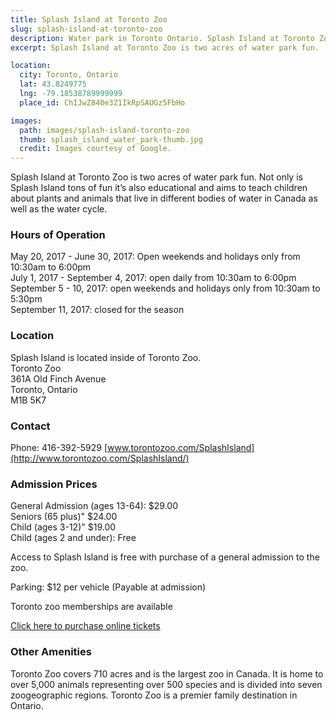 ```yaml
---
title: Splash Island at Toronto Zoo
slug: splash-island-at-toronto-zoo
description: Water park in Toronto Ontario. Splash Island at Toronto Zoo is two acres of water park fun.
excerpt: Splash Island at Toronto Zoo is two acres of water park fun.

location:
  city: Toronto, Ontario
  lat: 43.8249775
  lng: -79.18538789999999
  place_id: ChIJwZ840e3Z1IkRpSAUGz5FbHo

images:
  path: images/splash-island-toronto-zoo
  thumb: splash_island_water_park-thumb.jpg
  credit: Images courtesy of Google.
---
```


Splash Island at Toronto Zoo is two acres of water park fun. Not only is Splash Island tons of fun it’s also educational and aims to teach children about plants and animals that live in different bodies of water in Canada as well as the water cycle. 

### Hours of Operation

May 20, 2017 - June 30, 2017: Open weekends and holidays only from 10:30am to 6:00pm  
July 1, 2017 - September 4, 2017: open daily from 10:30am to 6:00pm  
September 5 - 10, 2017: open weekends and holidays only from 10:30am to 5:30pm  
September 11, 2017: closed for the season 

### Location

Splash Island is located inside of Toronto Zoo.  
Toronto Zoo  
361A Old Finch Avenue  
Toronto, Ontario  
M1B 5K7  

### Contact

Phone: 416-392-5929
[www.torontozoo.com/SplashIsland](http://www.torontozoo.com/SplashIsland/)

### Admission Prices

General Admission (ages 13-64): $29.00  
Seniors (65 plus)" $24.00  
Child (ages 3-12)" $19.00  
Child (ages 2 and under): Free  

Access to Splash Island is free with purchase of a general admission to the zoo.

Parking: $12 per vehicle (Payable at admission)

Toronto zoo memberships are available

[Click here to purchase online tickets](https://tickets.torontozoo.com/purchaseProductSP.aro?sum=Zoo+Admission)

### Other Amenities

Toronto Zoo covers 710 acres and is the largest zoo in Canada. It is home to over 5,000 animals representing over 500 species and is divided into seven zoogeographic regions. Toronto Zoo is a premier family destination in Ontario.
